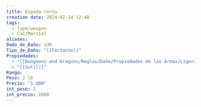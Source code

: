 ```yaml
---
title: Espada corta
creation date: 2024-02-14 12:48
tags:
  - type/weapon
  - CaC/Marcial
aliases: 
Dado_de_Daño: 1d6
Tipo_de_Daño: "[[Cortante]]"
Propiedades:
  - "[[Dungeons and Dragons/Reglas/Daño/Propiedades de las Armas/Ligera]]"
  - "[[Sutil]]"
Rango: 
Peso: 2 lb
Precio: "1.000"
int_peso: 2
int_precio: 1000
---
```


